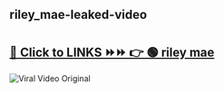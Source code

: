 
 ## riley_mae-leaked-video 

# <h2><a href="https://clipsfans.com/riley_mae&ref=git">🔗 Click to LINKS ⏩⏩ 👉 🟢 riley mae </a></h2>

<a href="https://clipsfans.com/riley_mae&ref=git" rel="nofollow" data-target="animated-image.originalLink"><img src="https://i.ibb.co.com/xMMVF88/686577567.gif" alt="Viral Video Original" style="max-width: 100%; display: inline-block;" data-target="animated-image.originalImage"></a>
